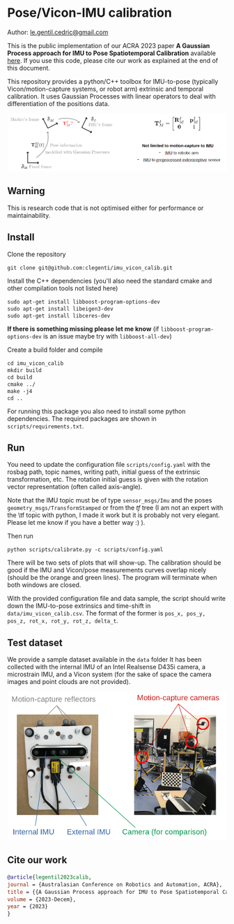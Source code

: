 # Pose/Vicon-IMU calibration

Author: le.gentil.cedric@gmail.com

This is the public implementation of our ACRA 2023 paper __A Gaussian Process approach for IMU to Pose Spatiotemporal Calibration__ available [here](https://ssl.linklings.net/conferences/acra/acra2023_proceedings/views/includes/files/pap112s2.pdf). If you use this code, please cite our work as explained at the end of this document.

This repository provides a python/C++ toolbox for IMU-to-pose (typically Vicon/motion-capture systems, or robot arm) extrinsic and temporal calibration.
It uses Gaussian Processes with linear operators to deal with differentiation of the positions data.

![Diagram showing the reference frames and the estimated geometric transformation](doc/problem_overview.png)


## Warning

This is research code that is not optimised either for performance or maintainability.

## Install

Clone the repository
```
git clone git@github.com:clegenti/imu_vicon_calib.git
```

Install the C++ dependencies (you'll also need the standard cmake and other compilation tools not listed here)
```
sudo apt-get install libboost-program-options-dev
sudo apt-get install libeigen3-dev
sudo apt-get install libceres-dev
```

__If there is something missing please let me know__ (if `libboost-program-options-dev` is an issue maybe try with `libboost-all-dev`)


Create a build folder and compile
```
cd imu_vicon_calib
mkdir build
cd build
cmake ../
make -j4
cd ..
```

For running this package you also need to install some python dependencies. The required packages are shown in `scripts/requirements.txt`.


## Run

You need to update the configuration file `scripts/config.yaml` with the rosbag path, topic names, writing path, initial guess of the extrinsic transformation, etc. The rotation initial guess is given with the rotation vector representation (often called axis-angle).

Note that the IMU topic must be of type `sensor_msgs/Imu` and the poses `geometry_msgs/TransformStamped` or from the _tf_ tree (I am not an expert with the \tf topic with python, I made it work but it is probably not very elegant. Please let me know if you have a better way :) ).


Then run
```
python scripts/calibrate.py -c scripts/config.yaml
```

There will be two sets of plots that will show-up. The calibration should be good if the IMU and Vicon/pose measurements curves overlap nicely (should be the orange and green lines).
The program will terminate when both windows are closed.

With the provided configuration file and data sample, the script should write down the IMU-to-pose extrinsics and time-shift in `data/imu_vicon_calib.csv`.
The format of the former is `pos_x, pos_y, pos_z, rot_x, rot_y, rot_z, delta_t`.

## Test dataset

We provide a sample dataset available in the `data` folder
It has been collected with the internal IMU of an Intel Realsense D435i camera, a microstrain IMU, and a Vicon system (for the sake of space the camera images and point clouds are not provided).

![Photos of the setup used to collect the sample data](doc/data_sample_setup.png)


## Cite our work

```bibtex
@article{legentil2023calib,
journal = {Australasian Conference on Robotics and Automation, ACRA},
title = {{A Gaussian Process approach for IMU to Pose Spatiotemporal Calibration}},
volume = {2023-Decem},
year = {2023}
}
```

